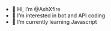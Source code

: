 - 👋 Hi, I’m @AshXfire
- 👀 I’m interested in bot and API coding
- 🌱 I’m currently learning Javascript
